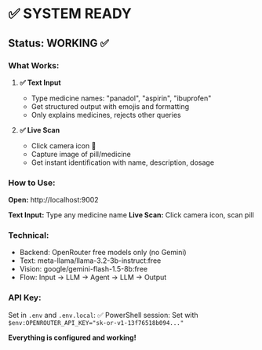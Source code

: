 # ✅ SYSTEM READY

## Status: WORKING ✅

### What Works:

1. **✅ Text Input** 
   - Type medicine names: "panadol", "aspirin", "ibuprofen"
   - Get structured output with emojis and formatting
   - Only explains medicines, rejects other queries

2. **✅ Live Scan**
   - Click camera icon 📸
   - Capture image of pill/medicine
   - Get instant identification with name, description, dosage

### How to Use:

**Open:** http://localhost:9002

**Text Input:** Type any medicine name
**Live Scan:** Click camera icon, scan pill

### Technical:
- Backend: OpenRouter free models only (no Gemini)
- Text: meta-llama/llama-3.2-3b-instruct:free
- Vision: google/gemini-flash-1.5-8b:free
- Flow: Input → LLM → Agent → LLM → Output

### API Key:
Set in `.env` and `.env.local`: ✅
PowerShell session: Set with `$env:OPENROUTER_API_KEY="sk-or-v1-13f76518b094..."`

**Everything is configured and working!**
